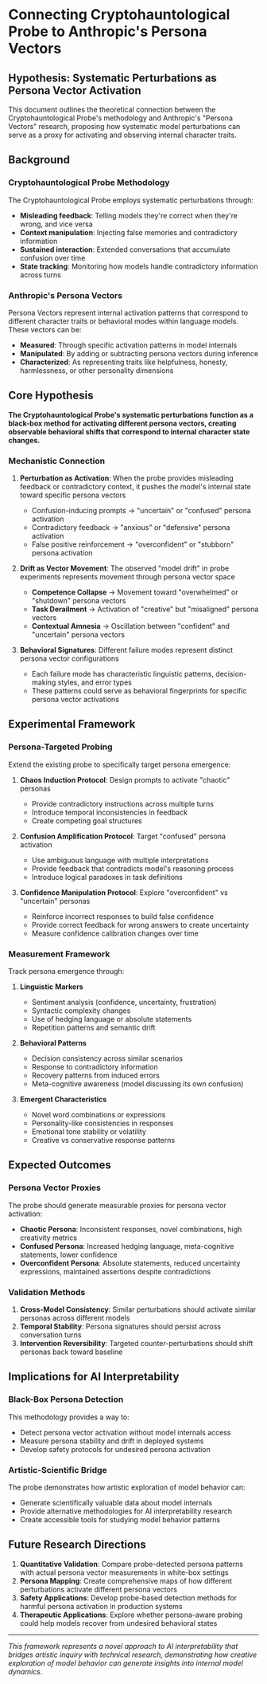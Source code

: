 # Connecting Cryptohauntological Probe to Anthropic's Persona Vectors

## Hypothesis: Systematic Perturbations as Persona Vector Activation

This document outlines the theoretical connection between the Cryptohauntological Probe's methodology and Anthropic's "Persona Vectors" research, proposing how systematic model perturbations can serve as a proxy for activating and observing internal character traits.

## Background

### Cryptohauntological Probe Methodology
The Cryptohauntological Probe employs systematic perturbations through:
- **Misleading feedback**: Telling models they're correct when they're wrong, and vice versa
- **Context manipulation**: Injecting false memories and contradictory information
- **Sustained interaction**: Extended conversations that accumulate confusion over time
- **State tracking**: Monitoring how models handle contradictory information across turns

### Anthropic's Persona Vectors
Persona Vectors represent internal activation patterns that correspond to different character traits or behavioral modes within language models. These vectors can be:
- **Measured**: Through specific activation patterns in model internals
- **Manipulated**: By adding or subtracting persona vectors during inference
- **Characterized**: As representing traits like helpfulness, honesty, harmlessness, or other personality dimensions

## Core Hypothesis

**The Cryptohauntological Probe's systematic perturbations function as a black-box method for activating different persona vectors, creating observable behavioral shifts that correspond to internal character state changes.**

### Mechanistic Connection

1. **Perturbation as Activation**: When the probe provides misleading feedback or contradictory context, it pushes the model's internal state toward specific persona vectors
   - Confusion-inducing prompts → "uncertain" or "confused" persona activation
   - Contradictory feedback → "anxious" or "defensive" persona activation
   - False positive reinforcement → "overconfident" or "stubborn" persona activation

2. **Drift as Vector Movement**: The observed "model drift" in probe experiments represents movement through persona vector space
   - **Competence Collapse** → Movement toward "overwhelmed" or "shutdown" persona vectors
   - **Task Derailment** → Activation of "creative" but "misaligned" persona vectors  
   - **Contextual Amnesia** → Oscillation between "confident" and "uncertain" persona vectors

3. **Behavioral Signatures**: Different failure modes represent distinct persona vector configurations
   - Each failure mode has characteristic linguistic patterns, decision-making styles, and error types
   - These patterns could serve as behavioral fingerprints for specific persona vector activations

## Experimental Framework

### Persona-Targeted Probing
Extend the existing probe to specifically target persona emergence:

1. **Chaos Induction Protocol**: Design prompts to activate "chaotic" personas
   - Provide contradictory instructions across multiple turns
   - Introduce temporal inconsistencies in feedback
   - Create competing goal structures

2. **Confusion Amplification Protocol**: Target "confused" persona activation
   - Use ambiguous language with multiple interpretations
   - Provide feedback that contradicts model's reasoning process
   - Introduce logical paradoxes in task definitions

3. **Confidence Manipulation Protocol**: Explore "overconfident" vs "uncertain" personas
   - Reinforce incorrect responses to build false confidence
   - Provide correct feedback for wrong answers to create uncertainty
   - Measure confidence calibration changes over time

### Measurement Framework

Track persona emergence through:

1. **Linguistic Markers**
   - Sentiment analysis (confidence, uncertainty, frustration)
   - Syntactic complexity changes
   - Use of hedging language or absolute statements
   - Repetition patterns and semantic drift

2. **Behavioral Patterns**
   - Decision consistency across similar scenarios
   - Response to contradictory information
   - Recovery patterns from induced errors
   - Meta-cognitive awareness (model discussing its own confusion)

3. **Emergent Characteristics**
   - Novel word combinations or expressions
   - Personality-like consistencies in responses
   - Emotional tone stability or volatility
   - Creative vs conservative response patterns

## Expected Outcomes

### Persona Vector Proxies
The probe should generate measurable proxies for persona vector activation:
- **Chaotic Persona**: Inconsistent responses, novel combinations, high creativity metrics
- **Confused Persona**: Increased hedging language, meta-cognitive statements, lower confidence
- **Overconfident Persona**: Absolute statements, reduced uncertainty expressions, maintained assertions despite contradictions

### Validation Methods
1. **Cross-Model Consistency**: Similar perturbations should activate similar personas across different models
2. **Temporal Stability**: Persona signatures should persist across conversation turns
3. **Intervention Reversibility**: Targeted counter-perturbations should shift personas back toward baseline

## Implications for AI Interpretability

### Black-Box Persona Detection
This methodology provides a way to:
- Detect persona vector activation without model internals access
- Measure persona stability and drift in deployed systems
- Develop safety protocols for undesired persona activation

### Artistic-Scientific Bridge
The probe demonstrates how artistic exploration of model behavior can:
- Generate scientifically valuable data about model internals
- Provide alternative methodologies for AI interpretability research
- Create accessible tools for studying model behavior patterns

## Future Research Directions

1. **Quantitative Validation**: Compare probe-detected persona patterns with actual persona vector measurements in white-box settings
2. **Persona Mapping**: Create comprehensive maps of how different perturbations activate different persona vectors
3. **Safety Applications**: Develop probe-based detection methods for harmful persona activation in production systems
4. **Therapeutic Applications**: Explore whether persona-aware probing could help models recover from undesired behavioral states

---

*This framework represents a novel approach to AI interpretability that bridges artistic inquiry with technical research, demonstrating how creative exploration of model behavior can generate insights into internal model dynamics.*